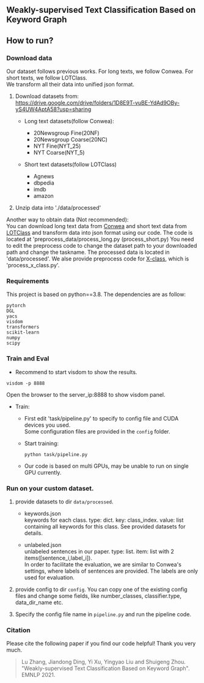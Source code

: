 ## Weakly-supervised Text Classification Based on Keyword Graph

## How to run?

### Download data
Our dataset follows previous works. For long texts, we follow Conwea. For short texts, we follow LOTClass.   
We transform all their data into unified json format.    
1. Download datasets from:
https://drive.google.com/drive/folders/1D8E9T-vuBE-YdAd9OBy-yS4UW4AptA58?usp=sharing    
    * Long text datasets(follow Conwea):
        * 20Newsgroup Fine(20NF)
        * 20Newsgroup Coarse(20NC)
        * NYT Fine(NYT_25)
        * NYT Coarse(NYT_5)
  
    * Short text datasets(follow LOTClass)
        * Agnews
        * dbpedia
        * imdb
        * amazon

2. Unzip data into './data/processed'


Another way to obtain data (Not recommended):   
You can download long text data from [Conwea](https://github.com/dheeraj7596/ConWea/tree/master/data) and short text data from [LOTClass](https://github.com/yumeng5/LOTClass/tree/master/datasets) and transform data into json format using our code.
The  code is located at 'preprocess_data/process_long.py (process_short.py)
You need to edit the preprocess code to change the dataset path to your downloaded path and change the taskname. The processed data is located in 'data/processed'.
We alse provide preprocess code for [X-class](https://arxiv.org/abs/2010.12794), which is 'process_x_class.py'.


### Requirements
This project is based on python==3.8. The dependencies are as follow:
```
pytorch
DGL
yacs
visdom
transformers
scikit-learn
numpy
scipy
```

### Train and Eval
* Recommend to start visdom to show the results.
```
visdom -p 8888
```
Open the browser to the server_ip:8888 to show visdom panel.

* Train:
    * First edit 'task/pipeline.py'  to specify to config file and CUDA devices you used.    
      Some configuration files are provided in the `config` folder.
    * Start training:
      ```
      python task/pipeline.py
      ```

    * Our code is based on multi GPUs, may be unable to run on single GPU currently.

### Run on your custom dataset.
1. provide datasets to dir `data/processed`.
    * keywords.json    
      keywords for each class. type: dict. key: class_index. value: list containing all keywords for this class.
      See provided datasets for details.
      
    * unlabeled.json    
      unlabeled sentences in our paper. type: list. item: list with 2 items([sentence_i,label_i]).    
      In order to facilitate the evaluation, we are similar to Conwea's settings, where labels of sentences are provided.
      The labels are only used for evaluation.
      
2. provide config to dir `config`. You can copy one of the existing config files and change some fields, like number_classes, classifier.type, data_dir_name etc.

3. Specify the config file name in `pipeline.py` and run the pipeline code.

### Citation
Please cite the following paper if you find our code helpful! Thank you very much.
> Lu Zhang, Jiandong Ding, Yi Xu, Yingyao Liu and Shuigeng Zhou. "Weakly-supervised Text Classification Based on Keyword Graph". EMNLP 2021.
> 
      